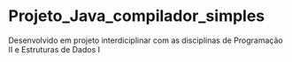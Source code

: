# Projeto_Java_compilador_simples
Desenvolvido em projeto interdiciplinar com as disciplinas de Programação II e Estruturas de Dados I
